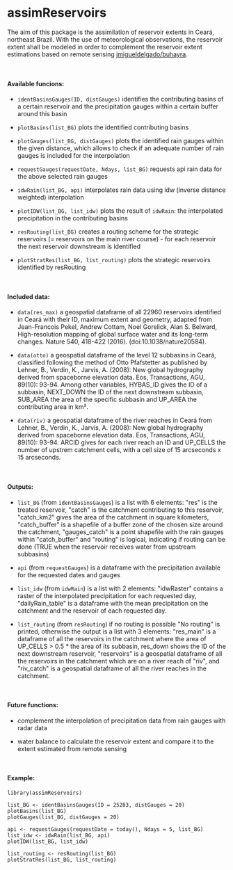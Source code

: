 # assimReservoirs

The aim of this package is the assimilation of reservoir extents in Ceará, northeast Brazil. 
With the use of meteorological observations, the reservoir extent shall be modeled in order to complement the reservoir extent estimations based on remote sensing [jmigueldelgado/buhayra](https://github.com/jmigueldelgado/buhayra). 

<br>

#### Available funcions:

- ```identBasinsGauges(ID, distGauges)``` identifies the contributing basins of a certain reservoir and the precipitation gauges within a certain buffer around this basin

- ```plotBasins(list_BG)``` plots the identified contributing basins

- ```plotGauges(list_BG, distGauges)``` plots the identified rain gauges within the given distance, which allows to check if an adequate number of rain gauges is included for the interpolation 

- ```requestGauges(requestDate, Ndays, list_BG)``` requests api rain data for the above selected rain gauges

- ```idwRain(list_BG, api)``` interpolates rain data using idw (inverse distance weighted) interpolation

- ```plotIDW(list_BG, list_idw)``` plots the result of ```idwRain```: the interpolated precipitation in the contributing basins

- ```resRouting(list_BG)``` creates a routing scheme for the strategic reservoirs (= reservoirs on the main river course) - for each reservoir the next reservoir downstream is identified

- ```plotStratRes(list_BG, list_routing)``` plots the strategic reservoirs identified by resRouting

<br>

#### Included data:
- ```data(res_max)``` a geospatial dataframe of all 22960 reservoirs identified in Ceará with their ID, maximum extent and geometry, adapted from  Jean-Francois Pekel, Andrew Cottam, Noel Gorelick, Alan S. Belward, High-resolution mapping of global surface water and its long-term changes. Nature 540, 418-422 (2016). (doi:10.1038/nature20584).

- ```data(otto)``` a geospatial dataframe of the level 12 subbasins in  Ceará, classified following the method of Otto Pfafstetter as published by Lehner, B., Verdin, K., Jarvis, A. (2008): New global hydrography derived from spaceborne elevation data. Eos, Transactions, AGU, 89(10): 93-94. Among other variables, HYBAS_ID gives the ID of a subbasin, NEXT_DOWN the ID of the next downstream subbasin, SUB_AREA the area of the specific subbasin and UP_AREA the contributing area in km².

- ```data(riv)``` a geospatial dataframe of the river reaches in Ceará from Lehner, B., Verdin, K., Jarvis, A. (2008): New global hydrography derived from spaceborne elevation data. Eos, Transactions, AGU, 89(10): 93-94. ARCID gives for each river reach an ID and UP_CELLS the number of upstrem catchment cells, with a cell size of 15 arcseconds x 15 arcseconds. 


<br>

#### Outputs:

- ```list_BG``` (from ```identBasinsGauges```) is a list with 6 elements: "res" is the treated reservoir, "catch" is the catchment contributing to this reservoir, "catch_km2" gives the area of the catchment in square kilometers, "catch_buffer" is a shapefile of a buffer zone of the chosen size around the catchment, "gauges_catch" is a point shapefile with the rain gauges within "catch_buffer" and "routing" is logical, indicating if routing can be done (TRUE when the reservoir receives water from upstream subbasins)

- ```api``` (from ```requestGauges```) is a dataframe with the precipitation available for the requested dates and gauges

- ```list_idw``` (from ```idwRain```) is a list with 2 elements: "idwRaster" contains a raster of the interpolated precipitation for each requested day, "dailyRain_table" is a dataframe with the mean precipitation on the catchment and the reservoir of each requested day.

- ```list_routing``` (from ```resRouting```) if no routing is possible "No routing" is printed, otherwise the output is a list with 3 elements: "res_main" is a dataframe of all the reservoirs in the catchment where the area of UP_CELLS > 0.5 * the area of its subbasin, res_down shows the ID of the next downstream reservoir, "reservoirs" is a geospatial dataframe of all the reservoirs in the catchment which are on a river reach of "riv", and "riv_catch" is a geospatial dataframe of all the river reaches in the catchment.

<br>

#### Future functions:

- complement the interpolation of precipitation data from rain gauges with radar data

- water balance to calculate the reservoir extent and compare it to the extent estimated from remote sensing

<br>

#### Example:

```
library(assimReservoirs)

list_BG <- identBasinsGauges(ID = 25283, distGauges = 20)
plotBasins(list_BG)
plotGauges(list_BG, distGauges = 20)

api <- requestGauges(requestDate = today(), Ndays = 5, list_BG)
list_idw <- idwRain(list_BG, api)
plotIDW(list_BG, list_idw)

list_routing <- resRouting(list_BG)
plotStratRes(list_BG, list_routing)
```
<br>
